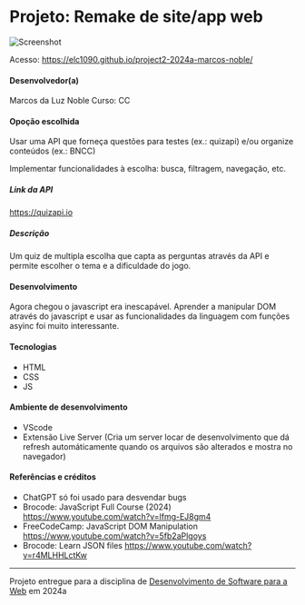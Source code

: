 # Projeto: Remake de site/app web
![Screenshot](https://i.imgur.com/vhKMwVI.png)

Acesso:  https://elc1090.github.io/project2-2024a-marcos-noble/


#### Desenvolvedor(a)
Marcos da Luz Noble
Curso: CC

#### Opoção escolhida
Usar uma API que forneça questões para testes (ex.: quizapi) e/ou organize conteúdos (ex.: BNCC)

Implementar funcionalidades à escolha: busca, filtragem, navegação, etc.

##### Link da API
https://quizapi.io

##### Descrição
Um quiz de multipla escolha que capta as perguntas através da API e permite escolher o tema e a dificuldade do jogo. 

#### Desenvolvimento

Agora chegou o javascript era inescapável. 
Aprender a manipular DOM através do javascript e usar as funcionalidades da linguagem com funções asyinc foi muito interessante.

#### Tecnologias

- HTML    
- CSS
- JS
#### Ambiente de desenvolvimento

- VScode
- Extensão Live Server (Cria um server locar de desenvolvimento que dá refresh automáticamente quando os arquivos são alterados e mostra no navegador)

#### Referências e créditos

- ChatGPT só foi usado para desvendar bugs
- Brocode: JavaScript Full Course (2024) https://www.youtube.com/watch?v=lfmg-EJ8gm4
- FreeCodeCamp: JavaScript DOM Manipulation https://www.youtube.com/watch?v=5fb2aPlgoys
- Brocode: Learn JSON files https://www.youtube.com/watch?v=r4MLHHLctKw

---
Projeto entregue para a disciplina de [Desenvolvimento de Software para a Web](http://github.com/andreainfufsm/elc1090-2024a) em 2024a
